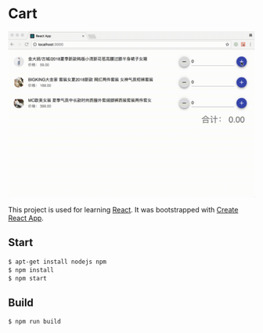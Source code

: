 # Cart

![](screenshot.gif)

This project is used for learning [React](https://reactjs.org). It was bootstrapped with [Create React App](https://github.com/facebookincubator/create-react-app).

## Start
```bash
$ apt-get install nodejs npm
$ npm install
$ npm start
```

## Build
```bash
$ npm run build
```
